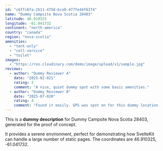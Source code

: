 ```yaml
---
id: "c6ffc6fa-2b11-4758-bce0-477fe44f6374"
name: "Dummy Campsite Nova Scotia 28403"
latitude: 46.910325
longitude: -61.041732
continent: "north-america"
country: "canada"
region: "nova-scotia"
amenities:
  - "tent-only"
  - "cell-service"
  - "toilet"
images:
  - "https://res.cloudinary.com/demo/image/upload/v1/sample.jpg"
reviews:
  - author: "Dummy Reviewer A"
    date: "2025-02-021"
    rating: 3
    comment: "A nice, quiet dummy spot with some basic amenities."
  - author: "Dummy Reviewer B"
    date: "2025-07-020"
    rating: 4
    comment: "Found it easily. GPS was spot on for this dummy location."
---
```


This is a **dummy description** for Dummy Campsite Nova Scotia 28403, generated for the proof of concept.

It provides a serene environment, perfect for demonstrating how SvelteKit can handle a large number of static pages. The coordinates are 46.910325, -61.041732.
